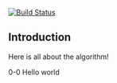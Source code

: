 [![Build Status](https://travis-ci.org/malcolmwang/CrackAlgorithm.svg?branch=master)](https://travis-ci.org/malcolmwang/CrackAlgorithm)

## Introduction
Here is all about the algorithm!

0-0 Hello world
